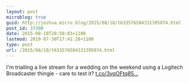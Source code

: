 ```yaml
---
layout: post
microblog: true
guid: http://joshua.micro.blog/2015/08/18/t633576584331395074.html
post_id: 37390
date: 2015-08-18T20:50:03+1100
lastmod: 2019-07-30T17:41:28+1100
type: post
url: /2015/08/18/t633576584331395074.html
---
```

I'm trialling a live stream for a wedding on the weekend using a Logitech Broadcaster thingie - care to test it? [t.co/3yqOFtq85...](http://t.co/3yqOFtq85W)
